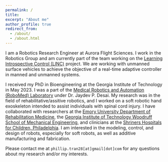 ```yaml
---
permalink: /
title: 
excerpt: "About me"
author_profile: true
redirect_from: 
  - /about/
  - /about.html
---
```


I am a Robotics Research Engineer at Aurora Flight Sciences. I work in the Robotics Group and am currently part of the team working on the [Learning Introspective Control (LINC)](https://www.darpa.mil/program/learning-introspective-control) project. We are working with unmanned surface vehicles to achieve the objective of a real-time adaptive controller in manned and unmanned systems.

I received my PhD in Bioengineering at the Georgia Institute of Technology in May 2023. I was a part of the [Medical Robotics and Automation (RoboMed) Laboratory](https://robomed.gatech.edu/) under Dr. Jaydev P. Desai. My research was in the field of rehabilitative/assitive robotics, and I worked on a soft robotic hand exoskeleton intended to assist individuals with spinal cord injury. I have collaborated with researchers at the [Emory University Department of Rehabilitation Medicine](http://www.rehabmed.emory.edu/), the [Georgia Institute of Technology Woodruff School of Mechanical Engineering](https://www.me.gatech.edu/), and clinicians at the [Shriners Hospitals for Children, Philadelphia](https://www.shrinershospitalsforchildren.org/philadelphia). I am interested in the modeling, control, and design of robots, especially for soft robots, as well as additive manufacturing and fabrication.

Please contact me at <code class="language-plaintext highlighter-rouge">phillip.tran28[at]gmail[dot]com</code> for any questions about my research and/or my interests.
